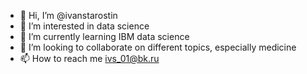 - 👋 Hi, I’m @ivanstarostin
- 👀 I’m interested in data science
- 🌱 I’m currently learning IBM data science 
- 💞️ I’m looking to collaborate on different topics, especially medicine
- 📫 How to reach me ivs_01@bk.ru

<!---
ivanstarostin/ivanstarostin is a ✨ special ✨ repository because its `README.md` (this file) appears on your GitHub profile.
You can click the Preview link to take a look at your changes.
--->
